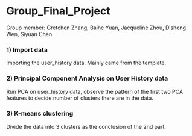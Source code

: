 # Group_Final_Project
Group member: Gretchen Zhang, Baihe Yuan, Jacqueline Zhou, Disheng Wen, Siyuan Chen

### 1) Import data

Importing the user_history data. Mainly came from the template.

### 2) Principal Component Analysis on User History data

Run PCA on user_history data, observe the pattern of the first two PCA features to decide number of clusters there are in the data.

### 3) K-means clustering

Divide the data into 3 clusters as the conclusion of the 2nd part.

